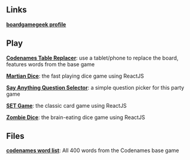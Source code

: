 ## Links

[**boardgamegeek profile**](https://www.boardgamegeek.com/user/cardflopper)

## Play

[**Codenames Table Replacer**](codenames): use a tablet/phone to replace the board, features words from the base game

[**Martian Dice**](martiandice): the fast playing dice game using ReactJS

[**Say Anything Question Selector**](sayanything): a simple question picker for this party game

[**SET Game**](set): the classic card game using ReactJS

[**Zombie Dice**](zombiedice): the brain-eating dice game using ReactJS

## Files
[**codenames word list**](codenames/codenames_words.txt): All 400 words from the Codenames base game 


